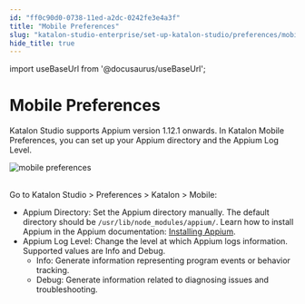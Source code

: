 ```yaml
---
id: "ff0c90d0-0738-11ed-a2dc-0242fe3e4a3f"
title: "Mobile Preferences"
slug: "katalon-studio-enterprise/set-up-katalon-studio/preferences/mobile-preferences"
hide_title: true
---
```

import useBaseUrl from '@docusaurus/useBaseUrl';


# <a id="id" class="anchor_top_offset"/><a id="ariaid-title1" class="anchor_top_offset"/>Mobile Preferences

<p xmlns="http://www.w3.org/1999/xhtml" className="p">Katalon Studio supports Appium version 1.12.1 onwards. In   <span className="ph uicontrol">Katalon Mobile Preferences</span>, you can set up your Appium directory   and the <span className="ph uicontrol">Appium Log Level</span>.</p> 
<p xmlns="http://www.w3.org/1999/xhtml" className="p">   <img className="image" src={useBaseUrl("https://github.com/katalon-studio/docs-images/raw/master/katalon-studio/docs/mobile-preferences/mobile-preferences.png")} width={700} alt="mobile preferences" /><br /><br /> </p> 
<p xmlns="http://www.w3.org/1999/xhtml" className="p">Go to <span className="ph uicontrol">Katalon Studio</span> &gt; <span className="ph uicontrol">Preferences</span> &gt; <span className="ph uicontrol">Katalon</span> &gt;   <span className="ph uicontrol">Mobile</span>:</p> 
<ul xmlns="http://www.w3.org/1999/xhtml" className="ul"><li className="li">Appium Directory: Set the Appium directory manually. The     default directory should be     <code className="ph codeph">/usr/lib/node_modules/appium/</code>. Learn how to install     Appium in the Appium documentation: <a className="xref j-external-link" href="http://appium.io/docs/en/about-appium/getting-started/#installing-appium" target="_blank">Installing       Appium</a>.</li><li className="li">Appium Log Level: Change the level at which Appium logs     information. Supported values are <span className="ph uicontrol">Info</span> and     <span className="ph uicontrol">Debug</span>.      <ul className="ul"><li className="li">Info: Generate information representing program events or         behavior tracking.</li><li className="li">Debug: Generate information related to diagnosing issues and         troubleshooting.</li></ul>   </li></ul> 
